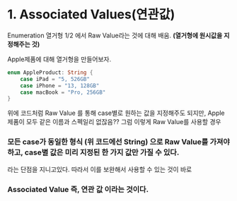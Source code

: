 
# 1. Associated Values(연관값)

Enumeration 열거형 1/2 에서 Raw Value라는 것에 대해 배움. **(열거형에 원시값을 지정해주는 것)**

Apple제품에 대해 열거형을 만들어보자.

```swift
enum AppleProduct: String {
    case iPad = "5, 526GB"
    case iPhone = "13, 128GB"
    case macBook = "Pro, 256GB"
}
```

위에 코드처럼 Raw Value 를 통해 case별로 원하는 값을 지정해주도 되지만,  Apple 제품이 모두 같은 이름과 스펙일리 없잖음?? 그럼 이렇게 Raw Value를 사용할 경우

### 모든 case가 동일한 형식 (위 코드에선 String) 으로 Raw Value를 가져야 하고, case별 값은 미리 지정된 한 가지 값만 가질 수 있다.

라는 단점을 지니고있다.  따라서 이를 보완해서 사용할 수 있는 것이 바로 

### Associated Value 즉, 연관 값 이라는 것이다.

</br>

